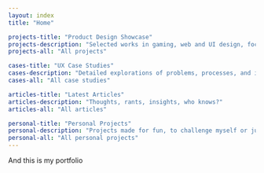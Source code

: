 ```yaml
---
layout: index
title: "Home"

projects-title: "Product Design Showcase"
projects-description: "Selected works in gaming, web and UI design, focusing on the final delivery"
projects-all: "All projects"

cases-title: "UX Case Studies"
cases-description: "Detailed explorations of problems, processes, and impactful results"
cases-all: "All case studies"

articles-title: "Latest Articles"
articles-description: "Thoughts, rants, insights, who knows?"
articles-all: "All articles"

personal-title: "Personal Projects"
personal-description: "Projects made for fun, to challenge myself or just to learn something new"
personal-all: "All personal projects"
---
```


And this is my portfolio
